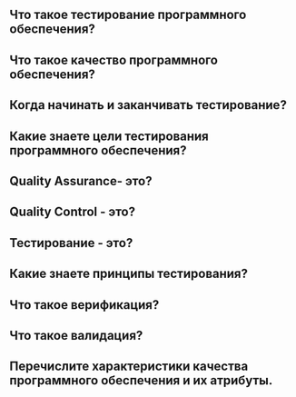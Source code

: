 ## Что такое тестирование программного обеспечения?

## Что такое качество программного обеспечения?
## Когда начинать и заканчивать тестирование?
## Какие знаете цели тестирования программного обеспечения?
## Quality Assurance- это?
## Quality Control - это?
## Тестирование - это?
## Какие знаете принципы тестирования?
## Что такое верификация?
## Что такое валидация?
## Перечислите характеристики качества программного обеспечения и их атрибуты.
